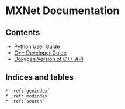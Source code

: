 MXNet Documentation
===================

Contents
--------
* [Python User Guide](python/python_guide.md)
* [C++ Developer Guide](cpp/cpp_guide.md)
* [Doxygen Version of C++ API](https://mxnet.readthedocs.org/latest/doxygen)

Indices and tables
------------------

```eval_rst
* :ref:`genindex`
* :ref:`modindex`
* :ref:`search`
```
